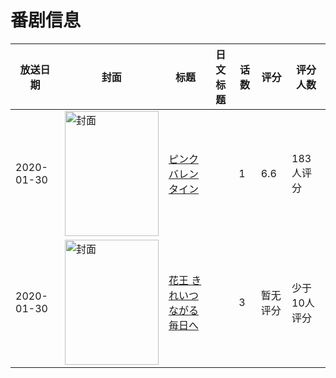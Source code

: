 # 番剧信息

|放送日期|封面|标题|日文标题|话数|评分|评分人数|
|---|---|---|---|---|---|---|
|2020-01-30|<img src="//lain.bgm.tv/pic/cover/c/0a/25/299579_pPp3y.jpg" alt="封面" style="width:150px;height:200px;object-fit:cover;">|[ピンクバレンタイン](https://bangumi.tv/subject/299579)||1|6.6|183人评分|
|2020-01-30|<img src="//lain.bgm.tv/pic/cover/c/f2/0d/302792_S7R7P.jpg" alt="封面" style="width:150px;height:200px;object-fit:cover;">|[花王 きれいつながる毎日へ](https://bangumi.tv/subject/302792)||3|暂无评分|少于10人评分|
